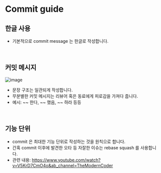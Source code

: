 # Commit guide
## 한글 사용
- 기본적으로 commit message 는 한글로 작성합니다.

<br>

## 커밋 메시지 
![image](https://user-images.githubusercontent.com/101714618/159260109-2700dfe4-34ae-497b-ab61-af9548770d66.png)

- 문장 구조는 일관되게 작성합니다.
- 무분별한 커밋 메시지는 리뷰어 혹은 동료에게 피로감을 가져다 줍니다.
- 예시: ~~ 한다, ~~ 했음, ~~ 하라 등등

<br>

## 기능 단위
- commit 은 최대한 기능 단위로 작성하는 것을 원칙으로 합니다.
- 간혹 commit 이후에 발견한 오타 등 자잘한 이슈는 rebase squash 를 사용합니다.
- 관련 내용: https://www.youtube.com/watch?v=V5KrD7CmO4o&ab_channel=TheModernCoder
